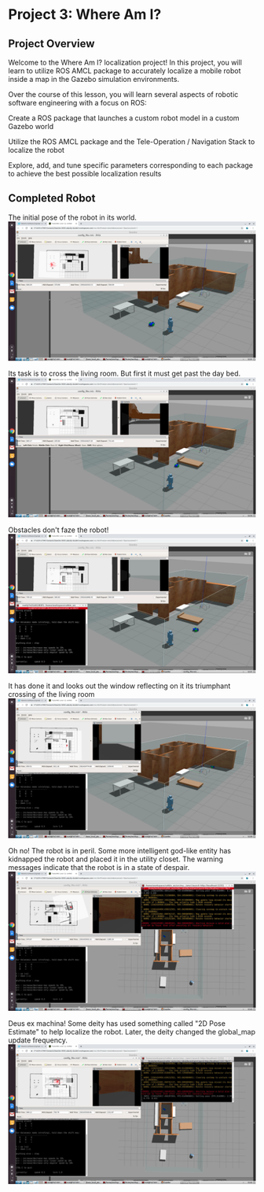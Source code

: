 # Project 3: Where Am I?

## Project Overview
Welcome to the Where Am I? localization project! In this project, you will learn to utilize ROS AMCL package to accurately localize a mobile robot inside a map in the Gazebo simulation environments.

Over the course of this lesson, you will learn several aspects of robotic software engineering with a focus on ROS:

Create a ROS package that launches a custom robot model in a custom Gazebo world

Utilize the ROS AMCL package and the Tele-Operation / Navigation Stack to localize the robot

Explore, add, and tune specific parameters corresponding to each package to achieve the best possible localization results

## Completed Robot  
The initial pose of the robot in its world.
![](https://github.com/jeff-daniels/Udacity-Robotics-Software-Engineer/blob/master/Project%203:%20Where%20Am%20I/screenshots/initial_pose.png)

Its task is to cross the living room.
But first it must get past the day bed.  
![](https://github.com/jeff-daniels/Udacity-Robotics-Software-Engineer/blob/master/Project%203:%20Where%20Am%20I/screenshots/Moving%20to%20daybed.png)

Obstacles don't faze the robot!  
![](https://github.com/jeff-daniels/Udacity-Robotics-Software-Engineer/blob/master/Project%203:%20Where%20Am%20I/screenshots/Going%20around%20daybed.png)

It has done it and looks out the window reflecting on it its triumphant crossing of the living room
![](https://github.com/jeff-daniels/Udacity-Robotics-Software-Engineer/blob/master/Project%203:%20Where%20Am%20I/screenshots/Triumphant%20crossing%20of%20living%20room.png)

Oh no!  The robot is in peril.  Some more intelligent god-like entity has kidnapped the robot and placed it in the utility closet.  The warning messages indicate that the robot is in a state of despair.
![](https://github.com/jeff-daniels/Udacity-Robotics-Software-Engineer/blob/master/Project%203:%20Where%20Am%20I/screenshots/Kidnapped%20and%20locked%20in%20the%20utility%20closet.png)

Deus ex machina!  Some deity has used something called "2D Pose Estimate" to help localize the robot.  Later, the deity changed the global_map update frequency.
![](https://github.com/jeff-daniels/Udacity-Robotics-Software-Engineer/blob/master/Project%203:%20Where%20Am%20I/screenshots/Saved%20by%20the%202D%20Pose%20Estimate.png)

